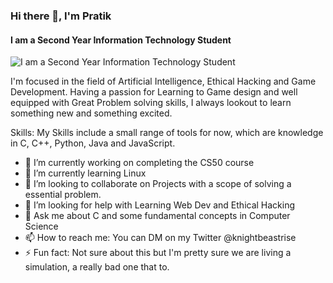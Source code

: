 ### Hi there 👋, I'm Pratik 
#### I am a Second Year Information Technology Student
![I am a Second Year Information Technology Student](https://pbs.twimg.com/profile_banners/1277916317505458178/1661514619/1080x360)

I'm focused in the field of Artificial Intelligence, Ethical Hacking and Game Development. Having a passion for Learning to Game design and well equipped with Great Problem solving skills, I always lookout to learn something new and something excited.

Skills: My Skills include a small range of tools for now, which are knowledge in C, C++, Python, Java and JavaScript. 

- 🔭 I’m currently working on completing the CS50 course 
- 🌱 I’m currently learning Linux 
- 👯 I’m looking to collaborate on Projects with a scope of solving a essential problem. 
- 🤔 I’m looking for help with Learning Web Dev and Ethical Hacking 
- 💬 Ask me about C and some fundamental concepts in Computer Science 
- 📫 How to reach me: You can DM on my Twitter @knightbeastrise 
- ⚡ Fun fact: Not sure about this but I'm pretty sure we are living a simulation, a really bad one that to. 






